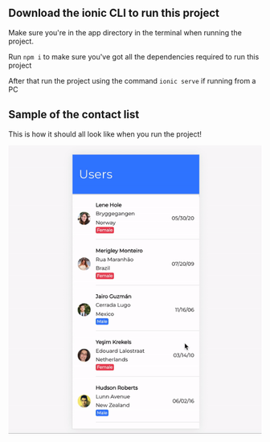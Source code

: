 ## Download the ionic CLI to run this project ###


Make sure you're in the app directory in the terminal when running the project.

Run `npm i` to make sure you've got all the dependencies required to run this project

After that run the project using the command `ionic serve` if running from a PC 



## Sample of the contact list ###
This is how it should all look like when you run the project!


![](https://raw.githubusercontent.com/lsanchez8/contact-list-ionic/5eb14ac416f4cabd61a8f83b00311593e6951162/sample.gif
)



